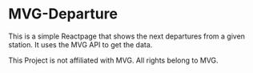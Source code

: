 # MVG-Departure

This is a simple Reactpage that shows the next departures from a given station.
It uses the MVG API to get the data.

This Project is not affiliated with MVG. All rights belong to MVG.
